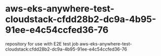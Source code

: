 # aws-eks-anywhere-test-cloudstack-cfdd28b2-dc9a-4b95-91ee-e4c54ccfed36-76
repository for use with E2E test job aws-eks-anywhere-test-cloudstack:cfdd28b2-dc9a-4b95-91ee-e4c54ccfed36-76
